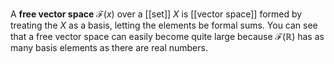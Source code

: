 A **free vector space** $\mathscr{F}(x)$ over a [[set]] $X$ is [[vector space]] formed by treating the $X$ as a basis, letting the elements be formal sums. You can see that a free vector space can easily become quite large because $\mathscr{F}(\mathbb{R})$ has as many basis elements as there are real numbers.